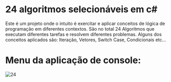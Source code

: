# 24 algoritmos selecionáveis em c# 
Este é um projeto onde o intuito é exercitar e aplicar conceitos de lógica de programação em diferentes contextos. São no total 24 Algoritmos que executam diferentes tarefas e resolvem diferentes problemas. Alguns dos conceitos aplicados são: Iteração, Vetores, Switch Case, Condicionais etc...
# Menu da aplicação de console:
![24](https://github.com/Arthur-byte-code/Algoritmos-de-Calculos/assets/152222113/304ab44b-c91b-4b03-9bcf-90ad58c68439)
